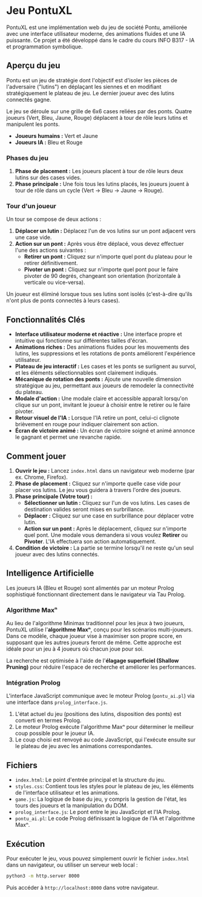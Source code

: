 # Jeu PontuXL

PontuXL est une implémentation web du jeu de société Pontu, améliorée avec une interface utilisateur moderne, des animations fluides et une IA puissante. Ce projet a été développé dans le cadre du cours INFO B317 - IA et programmation symbolique.

## Aperçu du jeu

Pontu est un jeu de stratégie dont l'objectif est d'isoler les pièces de l'adversaire ("lutins") en déplaçant les siennes et en modifiant stratégiquement le plateau de jeu. Le dernier joueur avec des lutins connectés gagne.

Le jeu se déroule sur une grille de 6x6 cases reliées par des ponts. Quatre joueurs (Vert, Bleu, Jaune, Rouge) déplacent à tour de rôle leurs lutins et manipulent les ponts.

-   **Joueurs humains :** Vert et Jaune
-   **Joueurs IA :** Bleu et Rouge

### Phases du jeu

1.  **Phase de placement :** Les joueurs placent à tour de rôle leurs deux lutins sur des cases vides.
2.  **Phase principale :** Une fois tous les lutins placés, les joueurs jouent à tour de rôle dans un cycle (Vert -> Bleu -> Jaune -> Rouge).

### Tour d'un joueur

Un tour se compose de deux actions :

1.  **Déplacer un lutin :** Déplacez l'un de vos lutins sur un pont adjacent vers une case vide.
2.  **Action sur un pont :** Après vous être déplacé, vous devez effectuer l'une des actions suivantes :
    *   **Retirer un pont :** Cliquez sur n'importe quel pont du plateau pour le retirer définitivement.
    *   **Pivoter un pont :** Cliquez sur n'importe quel pont pour le faire pivoter de 90 degrés, changeant son orientation (horizontale à verticale ou vice-versa).

Un joueur est éliminé lorsque tous ses lutins sont isolés (c'est-à-dire qu'ils n'ont plus de ponts connectés à leurs cases).

## Fonctionnalités Clés

-   **Interface utilisateur moderne et réactive :** Une interface propre et intuitive qui fonctionne sur différentes tailles d'écran.
-   **Animations riches :** Des animations fluides pour les mouvements des lutins, les suppressions et les rotations de ponts améliorent l'expérience utilisateur.
-   **Plateau de jeu interactif :** Les cases et les ponts se surlignent au survol, et les éléments sélectionnables sont clairement indiqués.
-   **Mécanique de rotation des ponts :** Ajoute une nouvelle dimension stratégique au jeu, permettant aux joueurs de remodeler la connectivité du plateau.
-   **Modale d'action :** Une modale claire et accessible apparaît lorsqu'on clique sur un pont, invitant le joueur à choisir entre le retirer ou le faire pivoter.
-   **Retour visuel de l'IA :** Lorsque l'IA retire un pont, celui-ci clignote brièvement en rouge pour indiquer clairement son action.
-   **Écran de victoire animé :** Un écran de victoire soigné et animé annonce le gagnant et permet une revanche rapide.

## Comment jouer

1.  **Ouvrir le jeu :** Lancez `index.html` dans un navigateur web moderne (par ex. Chrome, Firefox).
2.  **Phase de placement :** Cliquez sur n'importe quelle case vide pour placer vos lutins. Le jeu vous guidera à travers l'ordre des joueurs.
3.  **Phase principale (Votre tour) :**
    *   **Sélectionner un lutin :** Cliquez sur l'un de vos lutins. Les cases de destination valides seront mises en surbrillance.
    *   **Déplacer :** Cliquez sur une case en surbrillance pour déplacer votre lutin.
    *   **Action sur un pont :** Après le déplacement, cliquez sur n'importe quel pont. Une modale vous demandera si vous voulez **Retirer** ou **Pivoter**. L'IA effectuera son action automatiquement.
4.  **Condition de victoire :** La partie se termine lorsqu'il ne reste qu'un seul joueur avec des lutins connectés.

## Intelligence Artificielle

Les joueurs IA (Bleu et Rouge) sont alimentés par un moteur Prolog sophistiqué fonctionnant directement dans le navigateur via Tau Prolog.

### Algorithme Maxⁿ

Au lieu de l'algorithme Minimax traditionnel pour les jeux à two joueurs, PontuXL utilise l'**algorithme Maxⁿ**, conçu pour les scénarios multi-joueurs. Dans ce modèle, chaque joueur vise à maximiser son propre score, en supposant que les autres joueurs feront de même. Cette approche est idéale pour un jeu à 4 joueurs où chacun joue pour soi.

La recherche est optimisée à l'aide de l'**élagage superficiel (Shallow Pruning)** pour réduire l'espace de recherche et améliorer les performances.

### Intégration Prolog

L'interface JavaScript communique avec le moteur Prolog (`pontu_ai.pl`) via une interface dans `prolog_interface.js`.

1.  L'état actuel du jeu (positions des lutins, disposition des ponts) est converti en termes Prolog.
2.  Le moteur Prolog exécute l'algorithme Maxⁿ pour déterminer le meilleur coup possible pour le joueur IA.
3.  Le coup choisi est renvoyé au code JavaScript, qui l'exécute ensuite sur le plateau de jeu avec les animations correspondantes.

## Fichiers

-   `index.html`: Le point d'entrée principal et la structure du jeu.
-   `styles.css`: Contient tous les styles pour le plateau de jeu, les éléments de l'interface utilisateur et les animations.
-   `game.js`: La logique de base du jeu, y compris la gestion de l'état, les tours des joueurs et la manipulation du DOM.
-   `prolog_interface.js`: Le pont entre le jeu JavaScript et l'IA Prolog.
-   `pontu_ai.pl`: Le code Prolog définissant la logique de l'IA et l'algorithme Maxⁿ.

## Exécution

Pour exécuter le jeu, vous pouvez simplement ouvrir le fichier `index.html` dans un navigateur, ou utiliser un serveur web local :

```bash
python3 -m http.server 8000
```

Puis accéder à `http://localhost:8000` dans votre navigateur.

